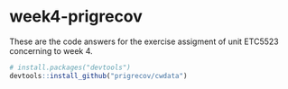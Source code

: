 # week4-prigrecov
These are the code answers for the exercise assigment of unit ETC5523 concerning to week 4.

``` r
# install.packages("devtools")
devtools::install_github("prigrecov/cwdata")
```
